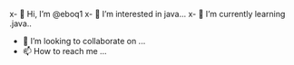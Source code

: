 x- 👋 Hi, I’m @eboq1
x- 👀 I’m interested in java...
x- 🌱 I’m currently learning .java..
- 💞️ I’m looking to collaborate on ...
- 📫 How to reach me ...

<!---
eboq1/eboq1 is a ✨ special ✨ repository because its `README.md` (this file) appears on your GitHub profile.
You can click the Preview link to take a look at your changes.
--->

